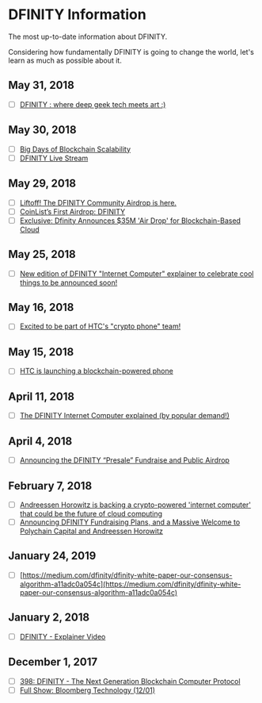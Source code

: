# DFINITY Information

The most up-to-date information about DFINITY.

Considering how fundamentally DFINITY is going to change the world, let's learn as much as possible about it.

## May 31, 2018

- [ ] [DFINITY : where deep geek tech meets art :)](https://twitter.com/dominic_w/status/1002260693490454528)

## May 30, 2018

- [ ] [Big Days of Blockchain Scalability](https://medium.com/zkcapital/big-days-of-blockchain-scalability-d696ca3d8d72)
- [ ] [DFINITY Live Stream](https://www.youtube.com/watch?v=IuXC8bphzmM)

## May 29, 2018

- [ ] [Liftoff! The DFINITY Community Airdrop is here.](https://medium.com/dfinity/liftoff-the-dfinity-community-airdrop-is-here-5a11b94a2d03)
- [ ] [CoinList’s First Airdrop: DFINITY](https://medium.com/@coinlist/coinlists-first-airdrop-dfinity-207fe207a3ac)
- [ ] [Exclusive: Dfinity Announces $35M 'Air Drop' for Blockchain-Based Cloud](http://fortune.com/2018/05/29/blockchain-dfinity-air-drop)

## May 25, 2018

- [ ] [New edition of DFINITY "Internet Computer" explainer to celebrate cool things to be announced soon!](https://twitter.com/dominic_w/status/1000179822809640961)

## May 16, 2018

- [ ] [Excited to be part of HTC's "crypto phone" team!](https://twitter.com/dominic_w/status/996903047186993157)

## May 15, 2018

- [ ] [HTC is launching a blockchain-powered phone](https://thenextweb.com/insider/2018/05/15/htc-blockchain-powered-phone/)

## April 11, 2018

- [ ] [The DFINITY Internet Computer explained (by popular demand!)](https://twitter.com/dominic_w/status/984270627388375040)

## April 4, 2018

- [ ] [Announcing the DFINITY “Presale” Fundraise and Public Airdrop](https://medium.com/dfinity/announcing-the-dfinity-presale-fundraise-and-public-airdrop-cdea19892ef6)

## February 7, 2018

- [ ] [Andreessen Horowitz is backing a crypto-powered 'internet computer' that could be the future of cloud computing](http://www.businessinsider.com/polychain-andreessen-horowitz-dfinity-2018-2?r=UK&IR=T)
- [ ] [Announcing DFINITY Fundraising Plans, and a Massive Welcome to Polychain Capital and Andreessen Horowitz](https://medium.com/dfinity/announcing-dfinity-fundraising-plans-and-a-massive-welcome-to-polychain-capital-and-andreessen-2ceb34769cd3)

## January 24, 2019

- [ ] [https://medium.com/dfinity/dfinity-white-paper-our-consensus-algorithm-a11adc0a054c](https://medium.com/dfinity/dfinity-white-paper-our-consensus-algorithm-a11adc0a054c)

## January 2, 2018

- [ ] [DFINITY - Explainer Video](https://www.youtube.com/watch?v=kyCfGRZaDnw)

## December 1, 2017

- [ ] [398: DFINITY - The Next Generation Blockchain Computer Protocol](https://www.youtube.com/watch?v=aDNCZFdxqso)
- [ ] [Full Show: Bloomberg Technology (12/01)](https://www.youtube.com/watch?v=OZ3bVr7YDd4)
